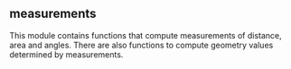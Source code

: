 ## measurements

<div class="badge core"></div>

This module contains functions that compute measurements of distance, area and angles. There are also functions to compute geometry values determined by measurements.